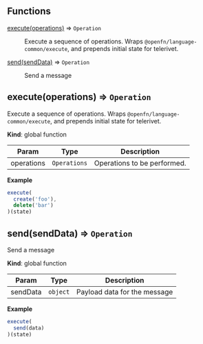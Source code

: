 ## Functions

<dl>
<dt><a href="#execute">execute(operations)</a> ⇒ <code>Operation</code></dt>
<dd><p>Execute a sequence of operations.
Wraps <code>@openfn/language-common/execute</code>, and prepends initial state for telerivet.</p>
</dd>
<dt><a href="#send">send(sendData)</a> ⇒ <code>Operation</code></dt>
<dd><p>Send a message</p>
</dd>
</dl>

<a name="execute"></a>

## execute(operations) ⇒ <code>Operation</code>
Execute a sequence of operations.
Wraps `@openfn/language-common/execute`, and prepends initial state for telerivet.

**Kind**: global function  

| Param | Type | Description |
| --- | --- | --- |
| operations | <code>Operations</code> | Operations to be performed. |

**Example**  
```js
execute(
  create('foo'),
  delete('bar')
)(state)
```
<a name="send"></a>

## send(sendData) ⇒ <code>Operation</code>
Send a message

**Kind**: global function  

| Param | Type | Description |
| --- | --- | --- |
| sendData | <code>object</code> | Payload data for the message |

**Example**  
```js
execute(
  send(data)
)(state)
```
